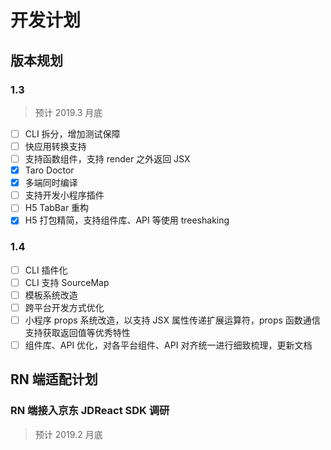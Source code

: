 # 开发计划

## 版本规划

### 1.3

> 预计 2019.3 月底

- [ ] CLI 拆分，增加测试保障
- [ ] 快应用转换支持
- [ ] 支持函数组件，支持 render 之外返回 JSX
- [x] Taro Doctor
- [x] 多端同时编译
- [ ] 支持开发小程序插件
- [ ] H5 TabBar 重构
- [x] H5 打包精简，支持组件库、API 等使用 treeshaking

### 1.4

- [ ] CLI 插件化
- [ ] CLI 支持 SourceMap
- [ ] 模板系统改造
- [ ] 跨平台开发方式优化
- [ ] 小程序 props 系统改造，以支持 JSX 属性传递扩展运算符，props 函数通信支持获取返回值等优秀特性
- [ ] 组件库、API 优化，对各平台组件、API 对齐统一进行细致梳理，更新文档

## RN 端适配计划

### RN 端接入京东 JDReact SDK 调研

> 预计 2019.2 月底
